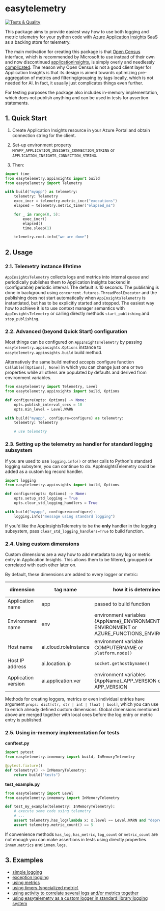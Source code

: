 # easytelemetry

[![Tests & Quality](https://github.com/jdvor/easytelemetry/actions/workflows/test.yml/badge.svg)](https://github.com/jdvor/easytelemetry/actions/workflows/test.yml)

This package aims to provide easiest way how to use both logging
and metric telemetry for your python code with [Azure Application Insights][1]
SaaS as a backing store for telemetry.

The main motivation for creating this package is that [Open Census][2]
interface, which is recommended by Microsoft to use instead of their own
and now discontinued [applicationinsights][3], is simply overly and needlessly
[complicated][4]. The reason why Open Census is not a good client layer
for Application Insights is that its design is aimed towards optimizing
pre-aggregation of metrics and filtering/grouping by tags locally,
which is not needed for AI. In fact, it usually just complicates things
even further.

For testing purposes the package also includes in-memory implementation, which does not publish anything
and can be used in tests for assertion statements.

## 1. Quick Start

1) Create Application Insights resource in your Azure Portal
and obtain connection string for the client.

2) Set-up environment property `MYAPP_APPLICATION_INSIGHTS_CONNECTION_STRING`
or `APPLICATION_INSIGHTS_CONNECTION_STRING`.

3) Then:
```python
import time
from easytelemetry.appinsights import build
from easytelemetry import Telemetry

with build("myapp") as telemetry:
    telemetry: Telemetry
    exec_incr = telemetry.metric_incr("executions")
    elapsed = telemetry.metric_timer("elapsed_ms")

    for _ in range(0, 5):
        exec_incr()
        elapsed()
        time.sleep(1)

    telemetry.root.info("we are done")
```

## 2. Usage

### 2.1. Telemetry instance lifetime
`AppInsightsTelemetry` collects logs and metrics into internal queue and periodically publishes them
to Application Insights backend in (configurable) periodic interval. The default is 10 seconds.
The publishing is done in background using `concurrent.futures.ThreadPoolExecutor` and the publishing
does not start automatically when `AppInsightsTelemetry` is instantiated, but has to be explicitly started and stopped.
The easiest way how to achieve it is to use context manager semantics with `AppInsightsTelemetry`
or calling directly methods `start_publishing` and `stop_publishing`.

### 2.2. Advanced (beyond Quick Start) configuration
Most things can be configured on `AppInsightsTelemetry` by passing `easytelemetry.appinsights.Options` instance
to `easytelemetry.appinsights.build` build method.

Alternatively the same build method accepts configure function `Callable[[Options], None]` in which you can change
just one or two properties while all others are populated by defaults and derived from environment variables.

```python
from easytelemetry import Telemetry, Level
from easytelemetry.appinsights import build, Options

def configure(opts: Options) -> None:
    opts.publish_interval_secs = 10
    opts.min_level = Level.WARN

with build("myapp", configure=configure) as telemetry:
    telemetry: Telemetry

    # use telemetry
```

### 2.3. Setting up the telemetry as handler for standard logging subsystem
If you are used to use `logging.info()` or other calls to Python's standard logging subsytem, you can continue to do.
AppInsightsTelemetry could be added as a custom log record handler.

```python
import logging
from easytelemetry.appinsights import build, Options

def configure(opts: Options) -> None:
    opts.setup_std_logging = True
    opts.clear_std_logging_handlers = True

with build("myapp", configure=configure):
    logging.info("message using standard logging")
```

If you'd like the AppInsightsTelemetry to be the **only** handler in the logging subsystem,
pass `clear_std_logging_handlers=True` to build function.

### 2.4. Using custom dimensions
Custom dimensions are a way how to add metadata to any log or metric entry in Application Insights.
This allows them to be filtered, groupped or correlated with each other later on.

By default, these dimensions are added to every logger or metric:

| dimension           | tag name              | how it is determined                                                                    | default value |
|---------------------|-----------------------|-----------------------------------------------------------------------------------------|---------------|
| Application name    | app                   | passed to build function                                                                | -             |
| Environment name    | env                   | environment variables {AppName}_ENVIRONMENT, ENVIRONMENT or AZURE_FUNCTIONS_ENVIRONMENT | prod          |
| Host name           | ai.cloud.roleInstance | environment variable COMPUTERNAME or `platform.node()`                                  | -             |
| Host IP address     | ai.location.ip        | `socket.gethostbyname()`                                                                | 0.0.0.0       |
| Application version | ai.application.ver    | environment variables {AppName}_APP_VERSION or APP_VERSION                              | 0.0.0.0       |

Methods for creating loggers, metrics or even individual entries have argument `props: dict[str, str | int | float | bool]`,
which you can use to enrich already defined custom dimensions. Global dimensions mentioned above are merged together
with local ones before the log entry or metric entry is published.

### 2.5. Using in-memory implementation for tests

**conftest.py**
```python
import pytest
from easytelemetry.inmemory import build, InMemoryTelemetry

@pytest.fixture()
def telemetry() -> InMemoryTelemetry:
    return build("tests")
```

**test_example.py**
```python
from easytelemetry import Level
from easytelemetry.inmemory import InMemoryTelemetry

def test_my_example(telemetry: InMemoryTelemetry):
    # execute some code using telemetry
    # ...
    assert telemetry.has_log(lambda x: x.level == Level.WARN and "deprecated" in x.msg)
    assert telemetry.metric_count() == 5
```

If convenience methods `has_log`, `has_metric`, `log_count` or `metric_count` are not enough you can make assertions
in tests using directly properties `inmem.metrics` and `inmem.logs`.

## 3. Examples

* [simple logging](examples/simple_logging.py)
* [exception logging](examples/exception_logging.py)
* [using metrics](examples/metrics.py)
* [using timers (specialized metric)](examples/timers.py)
* [using activity to correlate several logs and/or metrics together](examples/activity.py)
* [using easytelemetry as a custom logger in standard library logging system](examples/standard_logging.py)


[1]: https://learn.microsoft.com/en-us/azure/azure-monitor/app/app-insights-overview?tabs=net
[2]: https://learn.microsoft.com/en-us/azure/azure-monitor/app/opencensus-python#introducing-opencensus-python-sdk
[3]: https://pypi.org/project/applicationinsights/
[4]: https://github.com/census-instrumentation/opencensus-python/issues/1009
